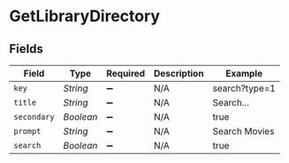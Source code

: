 # GetLibraryDirectory


## Fields

| Field              | Type               | Required           | Description        | Example            |
| ------------------ | ------------------ | ------------------ | ------------------ | ------------------ |
| `key`              | *String*           | :heavy_minus_sign: | N/A                | search?type=1      |
| `title`            | *String*           | :heavy_minus_sign: | N/A                | Search...          |
| `secondary`        | *Boolean*          | :heavy_minus_sign: | N/A                | true               |
| `prompt`           | *String*           | :heavy_minus_sign: | N/A                | Search Movies      |
| `search`           | *Boolean*          | :heavy_minus_sign: | N/A                | true               |